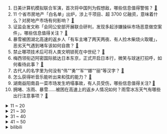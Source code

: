 1. 日美计算机模拟联合军演，首次将中国列为假想敌，哪些信息值得警惕？ [:link:](https://www.zhihu.com/question/643030590)
2. 11 个省市房地产「白名单」出炉，涉上千项目、超 3700 亿融资，意味着什么？对房地产市场有何影响？ [:link:](https://www.zhihu.com/question/642952989)
3. 证监会发文称「会同公安部开展联合研判，发现多起涉嫌操纵市场恶意做空案件」，哪些信息值得关注？ [:link:](https://www.zhihu.com/question/643129592)
4. 暴雪被困湖北高速的返乡人「有车主堵了两天两夜、有人捡木柴烧火取暖」，恶劣天气遇到堵车该如何自救？ [:link:](https://www.zhihu.com/question/643009720)
5. 禁止哪项技术后可将人类文明锁死在中世纪？ [:link:](https://www.zhihu.com/question/642683269)
6. 梅西领衔迈阿密国际抵达日本东京，正式开启日本行，微笑与球迷打招呼，如何看待此事？ [:link:](https://www.zhihu.com/question/643135492)
7. 古代人的名字里为何没有“伟”“勇”“军”“娜”“丽”等汉字？ [:link:](https://www.zhihu.com/question/641967640)
8. 怎么获得听音乐能听出来和弦的能力？ [:link:](https://www.zhihu.com/question/642159895)
9. 湖南益阳南县一菜市场发生坍塌事故，有人员受伤，哪些信息值得关注? [:link:](https://www.zhihu.com/question/643029271)
10. 拥堵、冻雨、暴雪……被困在高速上的返乡人情况如何？雨雪冰冻天气有哪些出行注意事项？ [:link:](https://www.zhihu.com/question/642658902)
<details>
<summary>11 ~ 20</summary>

11. 现在的年轻人为什么跟父母沟通不来了？ [:link:](https://www.zhihu.com/question/504983307)
12. 美参议院发布 1180 亿美元两党法案「超一半用于对乌以台军援」，释放出哪些信号？哪些信息值得关注？ [:link:](https://www.zhihu.com/question/643020572)
13. 宝总不够真诚做不到信任，配得到汪小姐炙热毫无保留的爱吗？配得到玲子隐忍炙热毫无保留的爱吗？ [:link:](https://www.zhihu.com/question/639472044)
14. 如何评价《崩坏：星穹铁道》黑天鹅角色PV——「摇篮曲」？ [:link:](https://www.zhihu.com/question/643026163)
15. 有哪些苹果手机知识，是真正懂苹果手机的人才知道的？ [:link:](https://www.zhihu.com/question/635779594)
16. 在职场中，为什么「苦活累活」总是流向老实人？这种现象背后的原因是什么？ [:link:](https://www.zhihu.com/question/642490620)
17. 2024 春节档算不算「最弱春节档」？ [:link:](https://www.zhihu.com/question/641955747)
18. 北爱尔兰领导人「将举行脱英公投」，如何看待此事？会对当国局势带来哪些影响？ [:link:](https://www.zhihu.com/question/643025503)
19. 2024 年央视春晚主会场主持人阵容曝光，由任鲁豫、撒贝宁、尼格买提、马凡舒、龙洋组成，你有哪些期待？ [:link:](https://www.zhihu.com/question/643055032)
20. 宝妈进群刷单 5 天被骗 580 万，诈骗团伙中拉人进群的两人被判处有期徒刑，如何识别刷单诈骗？ [:link:](https://www.zhihu.com/question/642882176)
</details>
<details>
<summary>21 ~ 30</summary>

21. 霍启刚要求梅西与迈阿密道歉，对球迷及香港市民有欠尊重，如何看待此事？ [:link:](https://www.zhihu.com/question/643004513)
22. 同时精通逍遥派所有武功，能在金庸世界里排到什么水平？？ [:link:](https://www.zhihu.com/question/367267072)
23. 坚持跑步就能减肥了吗？ [:link:](https://www.zhihu.com/question/641839384)
24. 职场中，如何平衡工作和学习的时间？ [:link:](https://www.zhihu.com/question/642192348)
25. 为什么手机不用伸出式变焦镜头？ [:link:](https://www.zhihu.com/question/640939664)
26. 今年春节你都准备了哪些老少皆宜、好吃又健康的休闲食品？ [:link:](https://www.zhihu.com/question/640704185)
27. 想给老爸买块手机，推荐买哪一个呢，平时不玩游戏，预算在1000到3000左右。该怎样选择呢? [:link:](https://www.zhihu.com/question/638594192)
28. 在一人之下中，那如虎可以轻松战胜陆瑾么？ [:link:](https://www.zhihu.com/question/642191226)
29. 玩3A大作有什么合适的显示器推荐吗? [:link:](https://www.zhihu.com/question/637936835)
30. 如何看出一个景区的「基本功」是否合格？ [:link:](https://www.zhihu.com/question/641121911)
</details>
<details>
<summary>31 ~ 40</summary>

31. C++如何避免float误差？ [:link:](https://www.zhihu.com/question/642441594)
32. 如果让你来补完这条龙，你会画出什么样的创意画作？ [:link:](https://www.zhihu.com/question/641826562)
33. 你会经常和自己的宠物聊天吗？聊的话题大多是什么呢？ [:link:](https://www.zhihu.com/question/641183891)
34. 职场中干实事的真的比不过会做 PPT 的吗？ [:link:](https://www.zhihu.com/question/641217604)
35. 我应该从哪些方面考虑选择人生第一款相机？ [:link:](https://www.zhihu.com/question/642171513)
36. 线上办公经常要开视频会议，想入手一台AI轻薄本有推荐的吗？ [:link:](https://www.zhihu.com/question/642841815)
37. 网曝G1265次列车 100 多人有票无座，青岛站致歉称车型变更减少席位97个，哪些信息值得关注? [:link:](https://www.zhihu.com/question/642527801)
38. 各位大佬们，机械键盘红青茶轴哪个好？ [:link:](https://www.zhihu.com/question/638174187)
39. 传统武术和现代搏击的防身效果哪个更好？ [:link:](https://www.zhihu.com/question/638728353)
40. 有哪些适合除夕发的朋友圈文案呀？ [:link:](https://www.zhihu.com/question/511568581)
</details>
<details>
<summary>41 ~ 50</summary>

41. 4k 显示器和 2k 显示器差距有多大？ [:link:](https://www.zhihu.com/question/569473932)
42. 怎么装修可以提高情侣入住后的幸福感？ [:link:](https://www.zhihu.com/question/643011288)
43. 「历史性时刻」，民族主义政党「新芬党」副主席当选北爱尔兰首席部长，如何评价？北爱尔兰会「脱英」吗？ [:link:](https://www.zhihu.com/question/642885317)
44. 最高法认为「禁养的烈性犬伤人，无论受害人有无过错，犬主承担全责」，哪些信息值得关注？ [:link:](https://www.zhihu.com/question/643018970)
45. 不说地名，一人说一道年夜饭、分享下图片，证明你是哪个地方的人？ [:link:](https://www.zhihu.com/question/639791368)
46. 为什么很多人要委屈现在二三十多岁的自己，去让二十多年后的自己快乐？两个阶段的「快乐」相同吗？ [:link:](https://www.zhihu.com/question/642419626)
47. 如果猫咪能开口说话，你觉得它会和你要什么新年礼物？ [:link:](https://www.zhihu.com/question/639931881)
48. 原本骑车上班的你们，现在还在继续骑吗？ [:link:](https://www.zhihu.com/question/640803351)
49. 龙年接龙，「 日月其迈，时岁盛新，关于自己、关于祖国，我希望……」，你会怎么接呢？ [:link:](https://www.zhihu.com/question/641807246)
50. 乌总统泽连斯基「我考虑的不只是解雇扎卢日内，而是重置国家领导层」，如何评价此言论？当前局势如何？ [:link:](https://www.zhihu.com/question/643002333)
</details><details>
<summary>bilibili</summary>

</details>